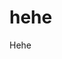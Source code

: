 # hehe
Hehe


<!-- Security scan triggered at 2025-09-01 23:18:01 -->

<!-- Security scan triggered at 2025-09-07 01:47:28 -->

<!-- Security scan triggered at 2025-09-09 05:22:48 -->

<!-- Security scan triggered at 2025-09-28 15:25:49 -->